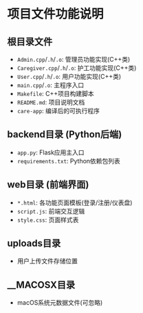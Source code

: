 # 项目文件功能说明

## 根目录文件
- `Admin.cpp`/`.h`/`.o`: 管理员功能实现(C++类)
- `Caregiver.cpp`/`.h`/`.o`: 护工功能实现(C++类)
- `User.cpp`/`.h`/`.o`: 用户功能实现(C++类)
- `main.cpp`/`.o`: 主程序入口
- `Makefile`: C++项目构建脚本
- `README.md`: 项目说明文档
- `care-app`: 编译后的可执行程序

## backend目录 (Python后端)
- `app.py`: Flask应用主入口
- `requirements.txt`: Python依赖包列表

## web目录 (前端界面)
- `*.html`: 各功能页面模板(登录/注册/仪表盘)
- `script.js`: 前端交互逻辑
- `style.css`: 页面样式表

## uploads目录
- 用户上传文件存储位置

## __MACOSX目录
- macOS系统元数据文件(可忽略)
